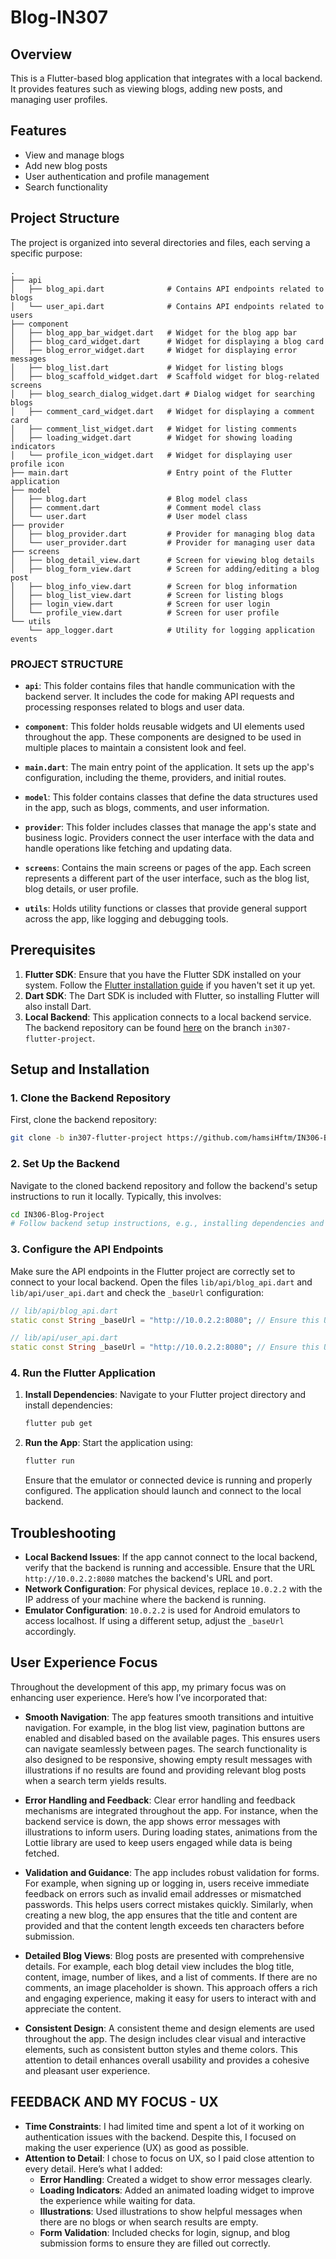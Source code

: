 # Blog-IN307

## Overview

This is a Flutter-based blog application that integrates with a local backend. It provides features such as viewing blogs, adding new posts, and managing user profiles.

## Features

- View and manage blogs
- Add new blog posts
- User authentication and profile management
- Search functionality

## Project Structure

The project is organized into several directories and files, each serving a specific purpose:

```
.
├── api
│   ├── blog_api.dart              # Contains API endpoints related to blogs
│   └── user_api.dart              # Contains API endpoints related to users
├── component
│   ├── blog_app_bar_widget.dart   # Widget for the blog app bar
│   ├── blog_card_widget.dart      # Widget for displaying a blog card
│   ├── blog_error_widget.dart     # Widget for displaying error messages
│   ├── blog_list.dart             # Widget for listing blogs
│   ├── blog_scaffold_widget.dart  # Scaffold widget for blog-related screens
│   ├── blog_search_dialog_widget.dart # Dialog widget for searching blogs
│   ├── comment_card_widget.dart   # Widget for displaying a comment card
│   ├── comment_list_widget.dart   # Widget for listing comments
│   ├── loading_widget.dart        # Widget for showing loading indicators
│   └── profile_icon_widget.dart   # Widget for displaying user profile icon
├── main.dart                      # Entry point of the Flutter application
├── model
│   ├── blog.dart                  # Blog model class
│   ├── comment.dart               # Comment model class
│   └── user.dart                  # User model class
├── provider
│   ├── blog_provider.dart         # Provider for managing blog data
│   └── user_provider.dart         # Provider for managing user data
├── screens
│   ├── blog_detail_view.dart      # Screen for viewing blog details
│   ├── blog_form_view.dart        # Screen for adding/editing a blog post
│   ├── blog_info_view.dart        # Screen for blog information
│   ├── blog_list_view.dart        # Screen for listing blogs
│   ├── login_view.dart            # Screen for user login
│   └── profile_view.dart          # Screen for user profile
└── utils
    └── app_logger.dart            # Utility for logging application events
```

### PROJECT STRUCTURE

- **`api`**: This folder contains files that handle communication with the backend server. It includes the code for making API requests and processing responses related to blogs and user data.

- **`component`**: This folder holds reusable widgets and UI elements used throughout the app. These components are designed to be used in multiple places to maintain a consistent look and feel.

- **`main.dart`**: The main entry point of the application. It sets up the app's configuration, including the theme, providers, and initial routes.

- **`model`**: This folder contains classes that define the data structures used in the app, such as blogs, comments, and user information.

- **`provider`**: This folder includes classes that manage the app's state and business logic. Providers connect the user interface with the data and handle operations like fetching and updating data.

- **`screens`**: Contains the main screens or pages of the app. Each screen represents a different part of the user interface, such as the blog list, blog details, or user profile.

- **`utils`**: Holds utility functions or classes that provide general support across the app, like logging and debugging tools.


## Prerequisites

1. **Flutter SDK**: Ensure that you have the Flutter SDK installed on your system. Follow the [Flutter installation guide](https://flutter.dev/docs/get-started/install) if you haven't set it up yet.
2. **Dart SDK**: The Dart SDK is included with Flutter, so installing Flutter will also install Dart.
3. **Local Backend**: This application connects to a local backend service. The backend repository can be found [here](https://github.com/hamsiHftm/IN306-Blog-Project.git) on the branch `in307-flutter-project`.

## Setup and Installation

### 1. Clone the Backend Repository

First, clone the backend repository:

```bash
git clone -b in307-flutter-project https://github.com/hamsiHftm/IN306-Blog-Project.git
```

### 2. Set Up the Backend

Navigate to the cloned backend repository and follow the backend's setup instructions to run it locally. Typically, this involves:

```bash
cd IN306-Blog-Project
# Follow backend setup instructions, e.g., installing dependencies and running the server
```

### 3. Configure the API Endpoints

Make sure the API endpoints in the Flutter project are correctly set to connect to your local backend. Open the files `lib/api/blog_api.dart` and `lib/api/user_api.dart` and check the `_baseUrl` configuration:

```dart
// lib/api/blog_api.dart
static const String _baseUrl = "http://10.0.2.2:8080"; // Ensure this URL is correct

// lib/api/user_api.dart
static const String _baseUrl = "http://10.0.2.2:8080"; // Ensure this URL is correct
```

### 4. Run the Flutter Application

1. **Install Dependencies**: Navigate to your Flutter project directory and install dependencies:

    ```bash
    flutter pub get
    ```

2. **Run the App**: Start the application using:

    ```bash
    flutter run
    ```

   Ensure that the emulator or connected device is running and properly configured. The application should launch and connect to the local backend.

## Troubleshooting

- **Local Backend Issues**: If the app cannot connect to the local backend, verify that the backend is running and accessible. Ensure that the URL `http://10.0.2.2:8080` matches the backend's URL and port.
- **Network Configuration**: For physical devices, replace `10.0.2.2` with the IP address of your machine where the backend is running.
- **Emulator Configuration**: `10.0.2.2` is used for Android emulators to access localhost. If using a different setup, adjust the `_baseUrl` accordingly.


## User Experience Focus

Throughout the development of this app, my primary focus was on enhancing user experience. Here’s how I’ve incorporated that:

- **Smooth Navigation**: The app features smooth transitions and intuitive navigation. For example, in the blog list view, pagination buttons are enabled and disabled based on the available pages. This ensures users can navigate seamlessly between pages. The search functionality is also designed to be responsive, showing empty result messages with illustrations if no results are found and providing relevant blog posts when a search term yields results.

- **Error Handling and Feedback**: Clear error handling and feedback mechanisms are integrated throughout the app. For instance, when the backend service is down, the app shows error messages with illustrations to inform users. During loading states, animations from the Lottie library are used to keep users engaged while data is being fetched.

- **Validation and Guidance**: The app includes robust validation for forms. For example, when signing up or logging in, users receive immediate feedback on errors such as invalid email addresses or mismatched passwords. This helps users correct mistakes quickly. Similarly, when creating a new blog, the app ensures that the title and content are provided and that the content length exceeds ten characters before submission.

- **Detailed Blog Views**: Blog posts are presented with comprehensive details. For example, each blog detail view includes the blog title, content, image, number of likes, and a list of comments. If there are no comments, an image placeholder is shown. This approach offers a rich and engaging experience, making it easy for users to interact with and appreciate the content.

- **Consistent Design**: A consistent theme and design elements are used throughout the app. The design includes clear visual and interactive elements, such as consistent button styles and theme colors. This attention to detail enhances overall usability and provides a cohesive and pleasant user experience.


## FEEDBACK AND MY FOCUS - UX

- **Time Constraints**: I had limited time and spent a lot of it working on authentication issues with the backend. Despite this, I focused on making the user experience (UX) as good as possible.
- **Attention to Detail**: I chose to focus on UX, so I paid close attention to every detail. Here’s what I added:
   - **Error Handling**: Created a widget to show error messages clearly.
   - **Loading Indicators**: Added an animated loading widget to improve the experience while waiting for data.
   - **Illustrations**: Used illustrations to show helpful messages when there are no blogs or when search results are empty.
   - **Form Validation**: Included checks for login, signup, and blog submission forms to ensure they are filled out correctly.

